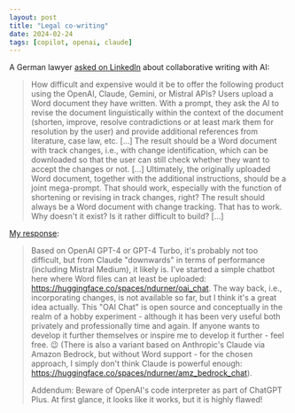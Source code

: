 ```yaml
---
layout: post
title: "Legal co-writing"
date: 2024-02-24
tags: [copilot, openai, claude]
---
```


A German lawyer [asked on LinkedIn](https://www.linkedin.com/posts/braegel_ich-hab-eine-frage-wie-schwierig-und-wie-activity-7169697293368020992-Z32M?utm_source=share&utm_medium=member_desktop) about collaborative writing with AI:
> How difficult and expensive would it be to offer the following product using the OpenAI, Claude, Gemini, or Mistral APIs? Users upload a Word document they have written. With a prompt, they ask the AI to revise the document linguistically within the context of the document (shorten, improve, resolve contradictions or at least mark them for resolution by the user) and provide additional references from literature, case law, etc. [...] The result should be a Word document with track changes, i.e., with change identification, which can be downloaded so that the user can still check whether they want to accept the changes or not. [...] Ultimately, the originally uploaded Word document, together with the additional instructions, should be a joint mega-prompt. That should work, especially with the function of shortening or revising in track changes, right? The result should always be a Word document with change tracking. That has to work. Why doesn't it exist? Is it rather difficult to build? [...]

[My response](https://www.linkedin.com/feed/update/urn:li:activity:7169697293368020992?commentUrn=urn%3Ali%3Acomment%3A%28activity%3A7169697293368020992%2C7169718108847357952%29&dashCommentUrn=urn%3Ali%3Afsd_comment%3A%287169718108847357952%2Curn%3Ali%3Aactivity%3A7169697293368020992%29):
> Based on OpenAI GPT-4 or GPT-4 Turbo, it's probably not too difficult, but from Claude "downwards" in terms of performance (including Mistral Medium), it likely is. I've started a simple chatbot here where Word files can at least be uploaded: https://huggingface.co/spaces/ndurner/oai_chat. The way back, i.e., incorporating changes, is not available so far, but I think it's a great idea actually. This "OAI Chat" is open source and conceptually in the realm of a hobby experiment - although it has been very useful both privately and professionally time and again. If anyone wants to develop it further themselves or inspire me to develop it further - feel free. 😉
> (There is also a variant based on Anthropic's Claude via Amazon Bedrock, but without Word support - for the chosen approach, I simply don't think Claude is powerful enough: https://huggingface.co/spaces/ndurner/amz_bedrock_chat).
>
> Addendum: Beware of OpenAI's code interpreter as part of ChatGPT Plus. At first glance, it looks like it works, but it is highly flawed!